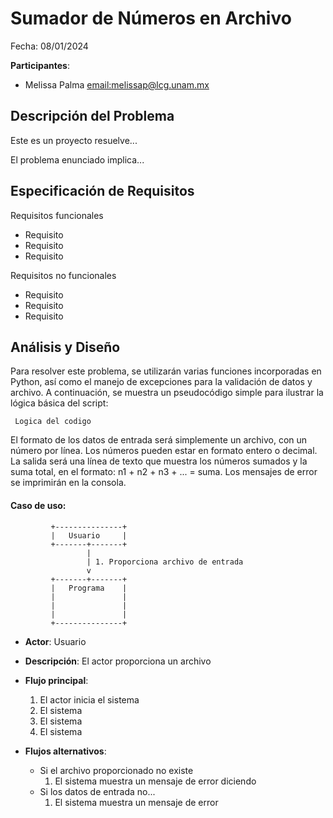 # Sumador de Números en Archivo

Fecha: 08/01/2024

**Participantes**:

- Melissa Palma <email:melissap@lcg.unam.mx>

## Descripción del Problema

Este es un proyecto resuelve...

El problema enunciado implica...

## Especificación de Requisitos

Requisitos funcionales

- Requisito
- Requisito
- Requisito

Requisitos no funcionales

- Requisito 
- Requisito
- Requisito



## Análisis y Diseño



Para resolver este problema, se utilizarán varias funciones incorporadas en Python, así como el manejo de excepciones para la validación de datos y archivo. A continuación, se muestra un pseudocódigo simple para ilustrar la lógica básica del script:

```
 Logica del codigo 
```

El formato de los datos de entrada será simplemente un archivo, con un número por línea. Los números pueden estar en formato entero o decimal. La salida será una línea de texto que muestra los números sumados y la suma total, en el formato: n1 + n2 + n3 + ... = suma. Los mensajes de error se imprimirán en la consola.


#### Caso de uso: 

```
         +---------------+
         |   Usuario     |
         +-------+-------+
                 |
                 | 1. Proporciona archivo de entrada
                 v
         +-------+-------+
         |   Programa    |
         |               |
         |               |
         |               |
         +---------------+
```

- **Actor**: Usuario
- **Descripción**: El actor proporciona un archivo
- **Flujo principal**:

	1. El actor inicia el sistema 
	2. El sistema
	3. El sistema 
	4. El sistema
	
- **Flujos alternativos**:
	- Si el archivo proporcionado no existe
		1. El sistema muestra un mensaje de error diciendo
	- Si los datos de entrada no...
		1. El sistema muestra un mensaje de error
                

